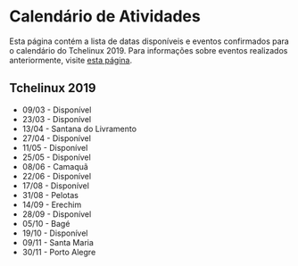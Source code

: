 Calendário de Atividades
========================

Esta página contém a lista de datas disponíveis e eventos confirmados para o calendário do Tchelinux 2019. Para informações sobre eventos realizados anteriormente, visite [esta página](historico_eventos.md).

## Tchelinux 2019

 * 09/03 - Disponível
 * 23/03 - Disponível 
 * 13/04 - Santana do Livramento
 * 27/04 - Disponível  
 * 11/05 - Disponível
 * 25/05 - Disponível
 * 08/06 - Camaquã
 * 22/06 - Disponível   
 * 17/08 - Disponível
 * 31/08 - Pelotas 
 * 14/09 - Erechim
 * 28/09 - Disponível 
 * 05/10 - Bagé 
 * 19/10 - Disponível
 * 09/11 - Santa Maria
 * 30/11 - Porto Alegre

